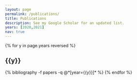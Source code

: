 ```yaml
---
layout: page
permalink: /publications/
title: Publications
description: See my Google Scholar for an updated list.
years: [2020,2021]
nav: true
---
```


<div class="publications">

{% for y in page.years reversed  %}
  <h2 class="year">{{y}}</h2>
  {% bibliography -f papers -q @*[year={{y}}]* %}
{% endfor %}

</div>
